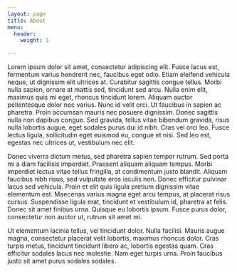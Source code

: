 ```yaml
---
layout: page
title: About
menu:
  header:
    weight: 1

---
```

Lorem ipsum dolor sit amet, consectetur adipiscing elit. Fusce lacus est, fermentum varius hendrerit nec, faucibus eget odio. Etiam eleifend vehicula neque, ut dignissim elit ultrices at. Curabitur sagittis congue tellus. Morbi nulla sapien, ornare at mattis sed, tincidunt sed arcu. Nulla enim elit, maximus quis mi eget, rhoncus tincidunt lorem. Aliquam auctor pellentesque dolor nec varius. Nunc id velit orci. Ut faucibus in sapien ac pharetra. Proin accumsan mauris nec posuere dignissim. Donec sagittis nulla non dapibus congue. Sed gravida, tellus vitae bibendum gravida, risus nulla lobortis augue, eget sodales purus dui id nibh. Cras vel orci leo. Fusce lectus ligula, sollicitudin eget euismod eu, congue et nisi. Sed leo est, egestas nec ultrices ut, vestibulum nec elit.

Donec viverra dictum metus, sed pharetra sapien tempor rutrum. Sed porta mi a diam facilisis imperdiet. Praesent aliquam aliquam tempus. Morbi imperdiet lectus vitae tellus fringilla, at condimentum justo blandit. Aliquam faucibus nibh risus, sed vulputate eros iaculis non. Donec efficitur pulvinar lacus sed vehicula. Proin et elit quis ligula pretium dignissim vitae elementum est. Maecenas varius magna eget arcu tempus, at placerat risus cursus. Suspendisse ligula erat, tincidunt et vestibulum id, pharetra at felis. Donec sit amet finibus urna. Quisque eu lobortis ipsum. Fusce purus dolor, consectetur non auctor ut, rutrum sit amet mi.

Ut elementum lacinia tellus, vel tincidunt dolor. Nulla facilisi. Mauris augue magna, consectetur placerat velit lobortis, maximus rhoncus dolor. Cras turpis metus, tincidunt tincidunt libero ac, lobortis egestas quam. Cras efficitur sodales lacus nec molestie. Nam eget turpis urna. Proin faucibus justo sit amet purus sodales sodales.